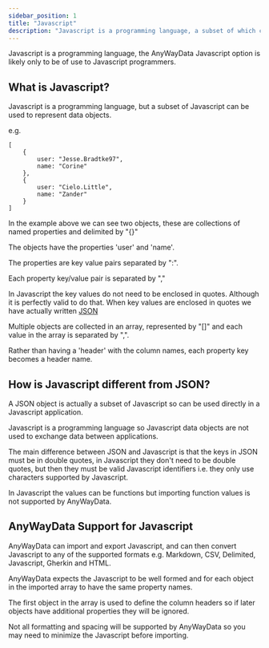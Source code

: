 ```yaml
---
sidebar_position: 1
title: "Javascript"
description: "Javascript is a programming language, a subset of which can be used to represent data objects and arrays. You can import, edit and export Javascript object arrays and convert to CSV and other formats."
---
```


Javascript is a programming language, the AnyWayData Javascript option is likely only to be of use to Javascript programmers.

## What is Javascript?

Javascript is a programming language, but a subset of Javascript can be used to represent data objects.

e.g.

```
[
	{
		user: "Jesse.Bradtke97",
		name: "Corine"
	},
	{
		user: "Cielo.Little",
		name: "Zander"
	}
]
```

In the example above we can see two objects, these are collections of named properties and delimited by "{}"

The objects have the properties 'user' and 'name'.

The properties are key value pairs separated by ":".

Each property key/value pair is separated by ","

In Javascript the key values do not need to be enclosed in quotes. Although it is perfectly valid to do that. When key values are enclosed in quotes we have actually written [JSON](/docs/data-formats/json/json)

Multiple objects are collected in an array, represented by "[]" and each value in the array is separated by ",".

Rather than having a 'header' with the column names, each property key becomes a header name.

## How is Javascript different from JSON?

A JSON object is actually a subset of Javascript so can be used directly in a Javascript application.

Javascript is a programming language so Javascript data objects are not used to exchange data between applications.

The main difference between JSON and Javascript is that the keys in JSON must be in double quotes, in Javascript they don't need to be double quotes, but then they must be valid Javascript identifiers i.e. they only use characters supported by Javascript.

In Javascript the values can be functions but importing function values is not supported by AnyWayData.

## AnyWayData Support for Javascript

AnyWayData can import and export Javascript, and can then convert Javascript to any of the supported formats e.g. Markdown, CSV, Delimited, Javascript, Gherkin and HTML.

AnyWayData expects the Javascript to be well formed and for each object in the imported array to have the same property names.

The first object in the array is used to define the column headers so if later objects have additional properties they will be ignored.

Not all formatting and spacing will be supported by AnyWayData so you may need to minimize the Javascript before importing.